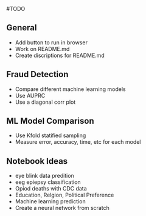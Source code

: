 #TODO

## General
- Add button to run in browser
- Work on README.md
- Create discriptions for README.md

## Fraud Detection
- Compare different machine learning models
- Use AUPRC
- Use a diagonal corr plot

## ML Model Comparison
- Use Kfold statified sampling
- Measure error, accuracy, time, etc for each model

## Notebook Ideas
- eye blink data predition
- eeg epiepsy classification
- Opiod deaths with CDC data
- Education, Relgion, Political Preference
- Machine learning prediction
- Create a neural network from scratch
